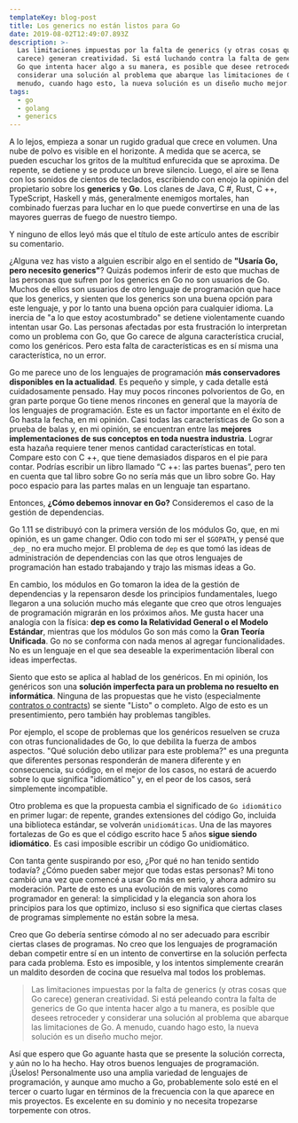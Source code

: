 ```yaml
---
templateKey: blog-post
title: Los generics no están listos para Go
date: 2019-08-02T12:49:07.893Z
description: >-
  Las limitaciones impuestas por la falta de generics (y otras cosas que Go
  carece) generan creatividad. Si está luchando contra la falta de generics de
  Go que intenta hacer algo a su manera, es posible que desee retroceder y
  considerar una solución al problema que abarque las limitaciones de Go. A
  menudo, cuando hago esto, la nueva solución es un diseño mucho mejor.
tags:
  - go
  - golang
  - generics
---
```

A lo lejos, empieza a sonar un rugido gradual que crece en volumen. Una nube de polvo es visible en el horizonte. A medida que se acerca, se pueden escuchar los gritos de la multitud enfurecida que se aproxima. De repente, se detiene y se produce un breve silencio. Luego, el aire se llena con los sonidos de cientos de teclados, escribiendo con enojo la opinión del propietario sobre los **generics** y **Go**. Los clanes de Java, C #, Rust, C ++, TypeScript, Haskell y más, generalmente enemigos mortales, han combinado fuerzas para luchar en lo que puede convertirse en una de las mayores guerras de fuego de nuestro tiempo. 

Y ninguno de ellos leyó más que el título de este artículo antes de escribir su comentario.

¿Alguna vez has visto a alguien escribir algo en el sentido de **"Usaría Go, pero necesito generics"**? Quizás podemos inferir de esto que muchas de las personas que sufren por los generics en Go no son usuarios de Go. Muchos de ellos son usuarios de otro lenguaje de programación que hace que los generics, y sienten que los generics son una buena opción para este lenguaje, y por lo tanto una buena opción para cualquier idioma. La inercia de "a lo que estoy acostumbrado" se detiene violentamente cuando intentan usar Go. Las personas afectadas por esta frustración lo interpretan como un problema con Go, que Go carece de alguna característica crucial, como los genéricos. Pero esta falta de características es en sí misma una característica, no un error.

Go me parece uno de los lenguajes de programación **más conservadores disponibles en la actualidad**. Es pequeño y simple, y cada detalle está cuidadosamente pensado. Hay muy pocos rincones polvorientos de Go, en gran parte porque Go tiene menos rincones en general que la mayoría de los lenguajes de programación. Este es un factor importante en el éxito de Go hasta la fecha, en mi opinión. Casi todas las características de Go son a prueba de balas y, en mi opinión, se encuentran entre las **mejores implementaciones de sus conceptos en toda nuestra industria**. Lograr esta hazaña requiere tener menos cantidad características en total. Compare esto con C ++, que tiene demasiados disparos en el pie para contar. Podrías escribir un libro llamado “C ++: las partes buenas”, pero ten en cuenta que tal libro sobre Go no sería más que un libro sobre Go. Hay poco espacio para las partes malas en un lenguaje tan espartano.

Entonces, **¿Cómo debemos innovar en Go?** Consideremos el caso de la gestión de dependencias. 

Go 1.11 se distribuyó con la primera versión de los módulos Go, que, en mi opinión, es un game changer. Odio con todo mi ser el `$GOPATH`, y pensé que `_dep_` no era mucho mejor. El problema de `dep` es que tomó las ideas de administración de dependencias con las que otros lenguajes de programación han estado trabajando y trajo las mismas ideas a Go. 

En cambio, los módulos en Go tomaron la idea de la gestión de dependencias y la repensaron desde los principios fundamentales, luego llegaron a una solución mucho más elegante que creo que otros lenguajes de programación migrarán en los próximos años. Me gusta hacer una analogía con la física: **dep es como la Relatividad General o el Modelo Estándar**, mientras que los módulos Go son más como la **Gran Teoría Unificada**. Go no se conforma con nada menos al agregar funcionalidades. No es un lenguaje en el que sea deseable la experimentación liberal con ideas imperfectas.

Siento que esto se aplica al hablad de los genéricos. En mi opinión, los genéricos son una **solución imperfecta para un problema no resuelto en informática**. Ninguna de las propuestas que he visto (especialmente [contratos o contracts](https://go.googlesource.com/proposal/+/master/design/go2draft-contracts.md)) se siente "Listo" o completo. Algo de esto es un presentimiento, pero también hay problemas tangibles. 

Por ejemplo, el scope de problemas que los genéricos resuelven se cruza con otras funcionalidades de Go, lo que debilita la fuerza de ambos aspectos. "Qué solución debo utilizar para este problema?" es una pregunta que diferentes personas responderán de manera diferente y en consecuencia, su código, en el mejor de los casos, no estará de acuerdo sobre lo que significa "idiomático" y, en el peor de los casos, será simplemente incompatible. 

Otro problema es que la propuesta cambia el significado de `Go idiomático` en primer lugar: de repente, grandes extensiones del código Go, incluida una biblioteca estándar, se volverán `unidiomáticas`. Una de las mayores fortalezas de Go es que el código escrito hace 5 años **sigue siendo idiomático**. Es casi imposible escribir un código Go unidiomático.

Con tanta gente suspirando por eso, ¿Por qué no han tenido sentido todavía? ¿Cómo pueden saber mejor que todas estas personas? Mi tono cambió una vez que comencé a usar Go más en serio, y ahora admiro su moderación. Parte de esto es una evolución de mis valores como programador en general: la simplicidad y la elegancia son ahora los principios para los que optimizo, incluso si eso significa que ciertas clases de programas simplemente no están sobre la mesa. 

Creo que Go debería sentirse cómodo al no ser adecuado para escribir ciertas clases de programas. No creo que los lenguajes de programación deban competir entre sí en un intento de convertirse en la solución perfecta para cada problema. Esto es imposible, y los intentos simplemente crearán un maldito desorden de cocina que resuelva mal todos los problemas.

> Las limitaciones impuestas por la falta de generics (y otras cosas que Go carece) generan creatividad. Si está peleando contra la falta de generics de Go que intenta hacer algo a tu manera, es posible que desees retroceder y considerar una solución al problema que abarque las limitaciones de Go. A menudo, cuando hago esto, la nueva solución es un diseño mucho mejor.

Así que espero que Go aguante hasta que se presente la solución correcta, y aún no lo ha hecho. Hay otros buenos lenguajes de programación. ¡Úselos! Personalmente uso una amplia variedad de lenguajes de programación, y aunque amo mucho a Go, probablemente solo esté en el tercer o cuarto lugar en términos de la frecuencia con la que aparece en mis proyectos. Es excelente en su dominio y no necesita tropezarse torpemente con otros.
